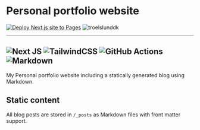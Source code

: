 # Personal portfolio website

[![Deploy Next.js site to Pages](https://github.com/trolund/trolund.github.io/actions/workflows/nextjs.yml/badge.svg)](https://github.com/trolund/trolund.github.io/actions/workflows/nextjs.yml)
![troelslunddk](https://cronitor.io/badges/dcbGAe/production/3X7aOG8m_mEKeGvjw1ETTyWZPJY.svg)

------
![Next JS](https://img.shields.io/badge/Next-black?style=for-the-badge&logo=next.js&logoColor=white)
![TailwindCSS](https://img.shields.io/badge/tailwindcss-%2338B2AC.svg?style=for-the-badge&logo=tailwind-css&logoColor=white)
![GitHub Actions](https://img.shields.io/badge/github%20actions-%232671E5.svg?style=for-the-badge&logo=githubactions&logoColor=white)
![Markdown](https://img.shields.io/badge/markdown-%23000000.svg?style=for-the-badge&logo=markdown&logoColor=white)
------

My Personal portfolio website including a statically generated blog using Markdown.

## Static content

All blog posts are stored in `/_posts` as Markdown files with front matter support.

